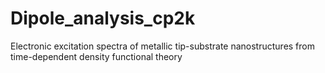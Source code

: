 # Dipole_analysis_cp2k
Electronic excitation spectra of metallic tip-substrate nanostructures from time-dependent density functional theory
